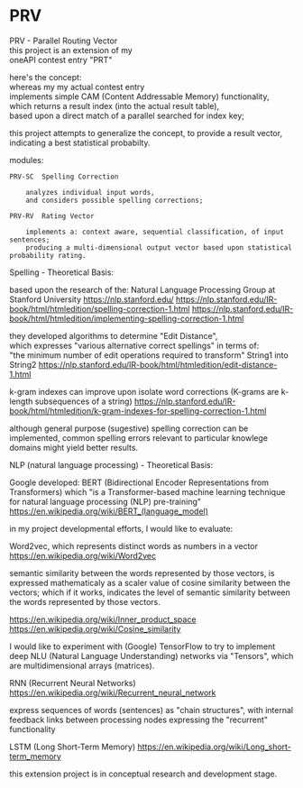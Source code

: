 # PRV
PRV - Parallel Routing Vector  
this project is an extension of my  
oneAPI contest entry "PRT"  

here's the concept:  
whereas my my actual contest entry  
implements simple CAM (Content Addressable Memory) functionality,  
which returns a result index (into the actual result table),  
based upon a direct match of a parallel searched for index key;  

this project attempts to generalize the concept, 
to provide a result vector,  
indicating a best statistical probabilty. 




modules:

	PRV-SC  Spelling Correction

		analyzes individual input words, 
		and considers possible spelling corrections; 
		
	PRV-RV	Rating Vector

		implements a: context aware, sequential classification, of input sentences;
		producing a multi-dimensional output vector based upon statistical probability rating.



Spelling  -  Theoretical Basis:

based upon the research of the:
Natural Language Processing Group at Stanford University 
https://nlp.stanford.edu/
https://nlp.stanford.edu/IR-book/html/htmledition/spelling-correction-1.html
https://nlp.stanford.edu/IR-book/html/htmledition/implementing-spelling-correction-1.html

they developed algorithms to determine "Edit Distance",  
which expresses "various alternative correct spellings" 
in terms of:  
  "the minimum number of edit operations required to transform" String1 into String2
https://nlp.stanford.edu/IR-book/html/htmledition/edit-distance-1.html

k-gram indexes can improve upon isolate word corrections
(K-grams are k-length subsequences of a string)
https://nlp.stanford.edu/IR-book/html/htmledition/k-gram-indexes-for-spelling-correction-1.html

although general purpose (sugestive) spelling correction can be implemented,
common spelling errors relevant to particular knowlege domains might yield better results.




NLP (natural language processing)  -  Theoretical Basis:

Google developed: BERT (Bidirectional Encoder Representations from Transformers) 
which "is a Transformer-based machine learning technique for natural language processing (NLP) pre-training"
https://en.wikipedia.org/wiki/BERT_(language_model)




in my project developmental efforts, 
I would like to evaluate: 

Word2vec, which represents distinct words as numbers in a vector
https://en.wikipedia.org/wiki/Word2vec

semantic similarity between the words represented by those vectors, 
is expressed mathematicaly as a scaler value of cosine similarity between the vectors;
which if it works, indicates the level of semantic similarity between the words represented by those vectors.

https://en.wikipedia.org/wiki/Inner_product_space
https://en.wikipedia.org/wiki/Cosine_similarity




I would like to experiment with (Google) TensorFlow 
to try to implement deep NLU (Natural Language Understanding) networks 
via "Tensors", which are multidimensional arrays (matrices).

RNN (Recurrent Neural Networks) 
https://en.wikipedia.org/wiki/Recurrent_neural_network

express sequences of words (sentences) as "chain structures",
with internal feedback links between processing nodes 
expressing the "recurrent" functionality


LSTM (Long Short-Term Memory)
https://en.wikipedia.org/wiki/Long_short-term_memory




this extension project is in conceptual research and development stage.

